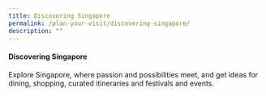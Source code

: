 ```yaml
---
title: Discovering Singapore
permalink: /plan-your-visit/discovering-singapore/
description: ""
---
```

#### **Discovering Singapore**

Explore Singapore<a href="https://www.visitsingapore.com/see-do-singapore/" target="_blank"></a>, where passion and possibilities meet, and get ideas for dining, shopping, curated itineraries and festivals and events.